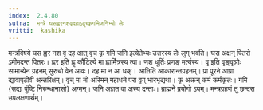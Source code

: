 ```yaml
---
index:  2.4.80
sutra:  मन्त्रे घसह्वरनशवृदहाऽद्वृच्कृगमिजनिभ्यो लेः
vritti:  kashika 
---
```


मन्त्रविषये घस ह्वर नश वृ दह आत् वृच कृ गमि जनि इत्येतेभ्यः उत्तरस्य लेः लुग् भवति। घस अक्षन् पितरो ऽमीमदन्त पितरः। ह्वर इति ह्वृ कौटिल्ये मा ह्वार्मित्रस्य त्वा। णश धूर्तिः प्रणङ् मर्त्यस्य। वृ इति वृङ्वृञोः सामान्येन ग्रहनम् सुरुचो वेन आवः। दह मा न आ धक्। आतिति आकारान्तग्रहनम्। प्रा पूरने आप्रा द्यावापृठीवी अन्तरिक्षम्। वृच् मा नो अस्मिन् महाधने परा वृग् भारभृद्यथा। कृ अक्रन् कर्म कर्मकृतः। गमि {सद्यः पुंष्टि निरुन्धानासो} अग्मन्। जनि अज्ञत वा अस्य दन्ताः। ब्राह्मने प्रयोगो ऽयम्। मन्त्रग्रहणं तु छन्दस उपलक्षणार्थम्।

